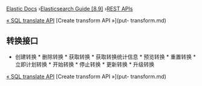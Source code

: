 

[Elastic Docs](/guide/) ›[Elasticsearch Guide [8.9]](index.md) ›[REST
APIs](rest-apis.md)

[« SQL translate API](sql-translate-api.md) [Create transform API »](put-
transform.md)

## 转换接口

* 创建转换 * 删除转换 * 获取转换 * 获取转换统计信息 * 预览转换 * 重置转换 * 立即计划转换 * 开始转换 * 停止转换 * 更新转换 * 升级转换

[« SQL translate API](sql-translate-api.md) [Create transform API »](put-
transform.md)
